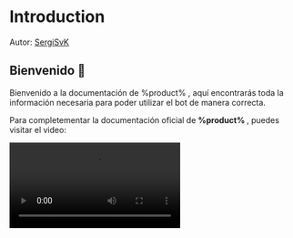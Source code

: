 # Introduction

Autor: [SergiSvK](https://github.com/SergiSvK/)


## Bienvenido 🎉
Bienvenido a la documentación de %product% , aquí encontrarás toda la información necesaria para poder utilizar el bot de 
manera correcta.


<note>
    <p>
        Para completementar la documentación oficial de <strong>%product% </strong>, puedes visitar el video:
    </p>
</note>

<video src="https://www.youtube.com/watch?v=_JfdvJ4hD84"/>


## ¿Qué es %product% ? 📖
> <strong>%product% </strong> es un bot de discord que te ayuda administrar tu servidor de discord de manera fácil y rápida, con una interfaz
amigable y fácil de usar. Todas las acciones que realices en el bot se verán reflejadas en tu servidor de discord.

### ¿Puedo usar %product%  en mi servidor?

Por supuesto, %product% es bajo licencia, por lo que puedes usarlo en tu servidor de discord sin ningún problema. 
Las formas de usarlo son las siguientes:


<procedure title=" 🔷 Selecciona tu plan" id="selecciona-tu-plan">
  <p>
      Selecciona el plan que más se adapte a tus necesidades.
  </p>
  <tabs>
      <tab title="Free">
          <p>
              Puedes disfrutar de hasta <strong>5 horas</strong> de servicio ininterrumpido. 
              Este plan es perfecto para aquellos que estan probando las funcionalidades del bot.
          </p>
          <note>
                <p>
                    Este plan no incluye soporte técnico. 
                    Puedes usar el comando <code>/help</code> para obtener ayuda.
                </p>
          </note>
      </tab>
      <tab title="Premium">
          <list style="decimal" start="1">
              <li> Soporte 24/7
              <list style="alpha-lower">
                  <li> Canal exclusivo de sujerencias</li>
                  <li> Canal exclusivo de reportes</li>
              </list>
              </li>
              <li> Ayuda en la configuración del bot</li>
              <li> Acceso a funciones exclusivas</li>
          </list>
      </tab>
      <tab title="Partner">
            <note>
                <p>
                    Solo bajo invitación
                </p>
            </note>
      </tab>
  </tabs>

</procedure>

### ¿Por qué se ha adoptado este modelo de negocio?

> <strong> %product% </strong> es un proyecto que se ha desarrollado con mucho esfuerzo y dedicación, 
> por lo que se ha decidido adoptar este modelo de negocio para poder mantener el proyecto y seguir mejorando el bot.
> Principalmente, el dinero va destinado a poder mantener el servidor donde se aloja el bot, y a 
> poder seguir desarrollando nuevas funcionalidades para el bot. 
> El proyecto se ha constuido con mucho cariño, y se espera que los usuarios que lo usen, lo disfruten. ❤️

#TODO: Añadir más información sobre el bot
  
 
## ¿Añadir %product% a mi servidor?

<procedure title="Paso a Paso" id="inject-a-procedure">
    <step>
        <p>Entra al servidor oficial de <a href="%product.invite%">%product%</a> :</p>
    </step>
    <step>
        <p>Selecciona el canal donde quieres que se encuentre el bot:</p>
        <p>Usa el comando <code>/invite</code> o <code>/help</code></p>
        <img src="invite_command.png" alt="completion suggestions for procedure" border-effect="line"/>
    </step>
    <step>
        <p>Pulsa el botón<shortcut>Invite</shortcut></p>
        <p> Hay dos opciones:</p>
        <list style="decimal" start="1">
            <li>Se te abrirá una ventana en el navegador, donde podrás seleccionar el servidor donde quieres invitar al bot</li>
            <li>En la propia ventana de discord, podrás seleccionar el servidor donde quieres invitar al bot</li>
        </list>
        <img src="select_server.png" alt="completion suggestions for procedure" border-effect="line"/>
    </step>
</procedure>



## Feedback and support
Por favor, notifique cualquier problema, mejora de usabilidad o solicitud de funciones a nuestro discord.

También puede enviar un correo electrónico a [contacto@sergisvk.com](mailto:contacto@sergisvk.com).
